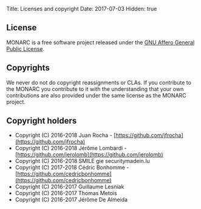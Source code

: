 Title: Licenses and copyright
Date: 2017-07-03
Hidden: true

## License

MONARC is a free software project released under the
[GNU Affero General Public License](https://www.gnu.org/licenses/agpl-3.0.html).

## Copyrights

We never do not do copyright reassignments or CLAs. If you contribute to the
MONARC you contribute to it with the understanding that your own contributions
are also provided under the same license as the MONARC project.

## Copyright holders

- Copyright (C) 2016-2018 Juan Rocha - [https://github.com/jfrocha](https://github.com/jfrocha)
- Copyright (C) 2016-2018 Jérôme Lombardi - [https://github.com/jerolomb](https://github.com/jerolomb)
- Copyright (C) 2016-2018 SMILE gie securitymadein.lu
- Copyright (C) 2017-2018 Cédric Bonhomme - [https://github.com/cedricbonhomme](https://github.com/cedricbonhomme)
- Copyright (C) 2016-2017 Guillaume Lesniak
- Copyright (C) 2016-2017 Thomas Metois
- Copyright (C) 2016-2017 Jérôme De Almeida
